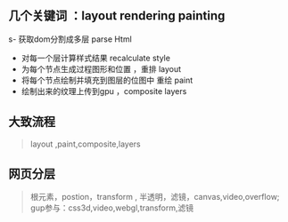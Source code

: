 ## 几个关键词 ：layout rendering  painting
s- 获取dom分割成多层  parse Html
- 对每一个层计算样式结果 recalculate style
- 为每个节点生成过程图形和位置 ，重排 layout
- 将每个节点绘制并填充到图层的位图中 重绘 paint
- 绘制出来的纹理上传到gpu  ，composite layers
## 大致流程
> layout ,paint,composite,layers
## 网页分层
> 根元素，postion，transform , 半透明，滤镜，canvas,video,overflow;
gup参与：css3d,video,webgl,transform,滤镜